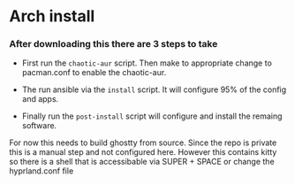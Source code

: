 # Arch install

### After downloading this there are 3 steps to take

- First run the `chaotic-aur` script. Then make to appropriate change to pacman.conf to enable the chaotic-aur.

- The run ansible via the `install` script. It will configure 95% of the config and apps.

- Finally run the `post-install` script will configure and install the remaing software.

For now this needs to build ghostty from source. Since the repo is private this is a manual step and not configured here.
However this contains kitty so there is a shell that is accessibable via SUPER + SPACE or change the hyprland.conf file

